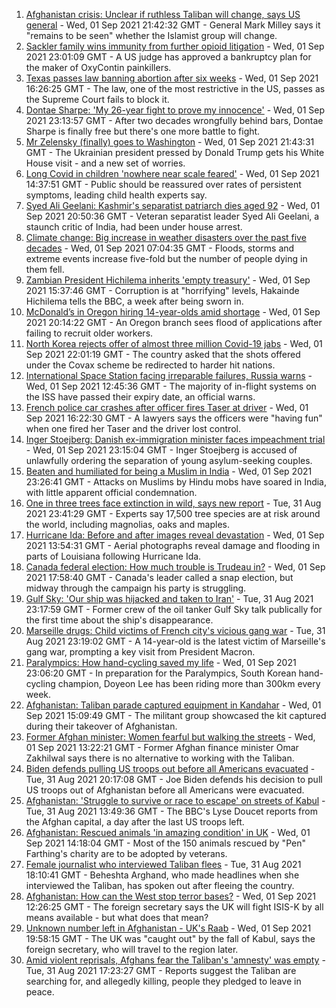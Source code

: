 1. [Afghanistan crisis: Unclear if ruthless Taliban will change, says US general](https://www.bbc.co.uk/news/world-us-canada-58415877?at_medium=RSS&at_campaign=KARANGA) - Wed, 01 Sep 2021 21:42:32 GMT - General Mark Milley says it "remains to be seen" whether the Islamist group will change.
2. [Sackler family wins immunity from further opioid litigation](https://www.bbc.co.uk/news/business-58414596?at_medium=RSS&at_campaign=KARANGA) - Wed, 01 Sep 2021 23:01:09 GMT - A US judge has approved a bankruptcy plan for the maker of OxyContin painkillers.
3. [Texas passes law banning abortion after six weeks](https://www.bbc.co.uk/news/world-us-canada-58406496?at_medium=RSS&at_campaign=KARANGA) - Wed, 01 Sep 2021 16:26:25 GMT - The law, one of the most restrictive in the US, passes as the Supreme Court fails to block it.
4. [Dontae Sharpe: 'My 26-year fight to prove my innocence'](https://www.bbc.co.uk/news/world-us-canada-58413322?at_medium=RSS&at_campaign=KARANGA) - Wed, 01 Sep 2021 23:13:57 GMT - After two decades wrongfully behind bars, Dontae Sharpe is finally free but there's one more battle to fight.
5. [Mr Zelensky (finally) goes to Washington](https://www.bbc.co.uk/news/world-us-canada-58414184?at_medium=RSS&at_campaign=KARANGA) - Wed, 01 Sep 2021 21:43:31 GMT - The Ukrainian president pressed by Donald Trump gets his White House visit - and a new set of worries.
6. [Long Covid in children 'nowhere near scale feared'](https://www.bbc.co.uk/news/health-58410584?at_medium=RSS&at_campaign=KARANGA) - Wed, 01 Sep 2021 14:37:51 GMT - Public should be reassured over rates of persistent symptoms, leading child health experts say.
7. [Syed Ali Geelani: Kashmir's separatist patriarch dies aged 92](https://www.bbc.co.uk/news/world-asia-india-58416317?at_medium=RSS&at_campaign=KARANGA) - Wed, 01 Sep 2021 20:50:36 GMT - Veteran separatist leader Syed Ali Geelani, a staunch critic of India, had been under house arrest.
8. [Climate change: Big increase in weather disasters over the past five decades](https://www.bbc.co.uk/news/science-environment-58396975?at_medium=RSS&at_campaign=KARANGA) - Wed, 01 Sep 2021 07:04:35 GMT - Floods, storms and extreme events increase five-fold but the number of people dying in them fell.
9. [Zambian President Hichilema inherits 'empty treasury'](https://www.bbc.co.uk/news/world-africa-58408951?at_medium=RSS&at_campaign=KARANGA) - Wed, 01 Sep 2021 15:37:46 GMT - Corruption is at "horrifying" levels, Hakainde Hichilema tells the BBC, a week after being sworn in.
10. [McDonald’s in Oregon hiring 14-year-olds amid shortage](https://www.bbc.co.uk/news/business-58414597?at_medium=RSS&at_campaign=KARANGA) - Wed, 01 Sep 2021 20:14:22 GMT - An Oregon branch sees flood of applications after failing to recruit older workers.
11. [North Korea rejects offer of almost three million Covid-19 jabs](https://www.bbc.co.uk/news/world-asia-58408913?at_medium=RSS&at_campaign=KARANGA) - Wed, 01 Sep 2021 22:01:19 GMT - The country asked that the shots offered under the Covax scheme be redirected to harder hit nations.
12. [International Space Station facing irreparable failures, Russia warns](https://www.bbc.co.uk/news/world-europe-58408911?at_medium=RSS&at_campaign=KARANGA) - Wed, 01 Sep 2021 12:45:36 GMT - The majority of in-flight systems on the ISS have passed their expiry date, an official warns.
13. [French police car crashes after officer fires Taser at driver](https://www.bbc.co.uk/news/world-europe-58407794?at_medium=RSS&at_campaign=KARANGA) - Wed, 01 Sep 2021 16:22:30 GMT - A lawyers says the officers were "having fun" when one fired her Taser and the driver lost control.
14. [Inger Stoejberg: Danish ex-immigration minister faces impeachment trial](https://www.bbc.co.uk/news/world-europe-58408471?at_medium=RSS&at_campaign=KARANGA) - Wed, 01 Sep 2021 23:15:04 GMT - Inger Stoejberg is accused of unlawfully ordering the separation of young asylum-seeking couples.
15. [Beaten and humiliated for being a Muslim in India](https://www.bbc.co.uk/news/world-asia-india-58406194?at_medium=RSS&at_campaign=KARANGA) - Wed, 01 Sep 2021 23:26:41 GMT - Attacks on Muslims by Hindu mobs have soared in India, with little apparent official condemnation.
16. [One in three trees face extinction in wild, says new report](https://www.bbc.co.uk/news/science-environment-58394215?at_medium=RSS&at_campaign=KARANGA) - Tue, 31 Aug 2021 23:41:29 GMT - Experts say 17,500 tree species are at risk around the world, including magnolias, oaks and maples.
17. [Hurricane Ida: Before and after images reveal devastation](https://www.bbc.co.uk/news/world-us-canada-58409267?at_medium=RSS&at_campaign=KARANGA) - Wed, 01 Sep 2021 13:54:31 GMT - Aerial photographs reveal damage and flooding in parts of Louisiana following Hurricane Ida.
18. [Canada federal election: How much trouble is Trudeau in?](https://www.bbc.co.uk/news/world-us-canada-58389802?at_medium=RSS&at_campaign=KARANGA) - Wed, 01 Sep 2021 17:58:40 GMT - Canada's leader called a snap election, but midway through the campaign his party is struggling.
19. [Gulf Sky: 'Our ship was hijacked and taken to Iran'](https://www.bbc.co.uk/news/world-middle-east-56950323?at_medium=RSS&at_campaign=KARANGA) - Tue, 31 Aug 2021 23:17:59 GMT - Former crew of the oil tanker Gulf Sky talk publically for the first time about the ship's disappearance.
20. [Marseille drugs: Child victims of French city's vicious gang war](https://www.bbc.co.uk/news/world-europe-58395124?at_medium=RSS&at_campaign=KARANGA) - Tue, 31 Aug 2021 23:19:02 GMT - A 14-year-old is the latest victim of Marseille's gang war, prompting a key visit from President Macron.
21. [Paralympics: How hand-cycling saved my life](https://www.bbc.co.uk/news/disability-58411394?at_medium=RSS&at_campaign=KARANGA) - Wed, 01 Sep 2021 23:06:20 GMT - In preparation for the Paralympics, South Korean hand-cycling champion, Doyeon Lee has been riding more than 300km every week.
22. [Afghanistan: Taliban parade captured equipment in Kandahar](https://www.bbc.co.uk/news/world-asia-58413817?at_medium=RSS&at_campaign=KARANGA) - Wed, 01 Sep 2021 15:09:49 GMT - The militant group showcased the kit captured during their takeover of Afghanistan.
23. [Former Afghan minister: Women fearful but walking the streets](https://www.bbc.co.uk/news/world-asia-58412360?at_medium=RSS&at_campaign=KARANGA) - Wed, 01 Sep 2021 13:22:21 GMT - Former Afghan finance minister Omar Zakhilwal says there is no alternative to working with the Taliban.
24. [Biden defends pulling US troops out before all Americans evacuated](https://www.bbc.co.uk/news/world-us-canada-58403601?at_medium=RSS&at_campaign=KARANGA) - Tue, 31 Aug 2021 20:17:08 GMT - Joe Biden defends his decision to pull US troops out of Afghanistan before all Americans were evacuated.
25. [Afghanistan: 'Struggle to survive or race to escape' on streets of Kabul](https://www.bbc.co.uk/news/world-asia-58393245?at_medium=RSS&at_campaign=KARANGA) - Tue, 31 Aug 2021 13:49:36 GMT - The BBC's Lyse Doucet reports from the Afghan capital, a day after the last US troops left.
26. [Afghanistan: Rescued animals 'in amazing condition' in UK](https://www.bbc.co.uk/news/uk-england-essex-58409613?at_medium=RSS&at_campaign=KARANGA) - Wed, 01 Sep 2021 14:18:04 GMT - Most of the 150 animals rescued by "Pen" Farthing's charity are to be adopted by veterans.
27. [Female journalist who interviewed Taliban flees](https://www.bbc.co.uk/news/world-58401364?at_medium=RSS&at_campaign=KARANGA) - Tue, 31 Aug 2021 18:10:41 GMT - Beheshta Arghand, who made headlines when she interviewed the Taliban, has spoken out after fleeing the country.
28. [Afghanistan: How can the West stop terror bases?](https://www.bbc.co.uk/news/uk-58395371?at_medium=RSS&at_campaign=KARANGA) - Wed, 01 Sep 2021 12:26:25 GMT - The foreign secretary says the UK will fight ISIS-K by all means available - but what does that mean?
29. [Unknown number left in Afghanistan - UK's Raab](https://www.bbc.co.uk/news/uk-politics-58411322?at_medium=RSS&at_campaign=KARANGA) - Wed, 01 Sep 2021 19:58:15 GMT - The UK was "caught out" by the fall of Kabul, says the foreign secretary, who will travel to the region later.
30. [Amid violent reprisals, Afghans fear the Taliban's 'amnesty' was empty](https://www.bbc.co.uk/news/world-asia-58395954?at_medium=RSS&at_campaign=KARANGA) - Tue, 31 Aug 2021 17:23:27 GMT - Reports suggest the Taliban are searching for, and allegedly killing, people they pledged to leave in peace.
